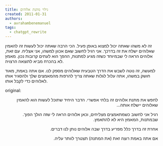 ```yaml
---
title: גילוי מתנת אלוהים
created: 2011-01-31
authors:
  - avrahambenemanuel
tags:
  - chatgpt_rewrite
---
```


 
זה לא משהו שאתה יכול למצוא באופן פעיל. הכי הרבה שאתה יכול לעשות זה להאמין שאלוהים ישלח את זה בדרכך. אני רגיל לחשוב שאם אכוון למשהו, אני אצליח. עם זאת, אלוהים הראה לי שבמיוחד כשזה מגיע למתנות, ההפך הוא לעתים קרובות נכון. מאמץ לא בהכרח מביא לתוצאה הרצויה.

למעשה, זה נוטה לשבש את הדרך הטבעית שאלוהים מספק לנו. אם אתה באמת, מאוד חושק במשהו, אתה עלול לגלות שאתה צריך להרפות מהמאמצים שלך ולהסגיר אותו לאלוהים כדי לקבל אותו.

original:
<div dir="rtl">
לחפש את מתנת אלוהים זה בלתי אפשרי. הדבר היחיד שתוכל לעשות הוא להאמין שאלוהים יישלח אותה...

רגיל אני לחשוב כשמתאמצים מצליחים, וכאן אלוהים הראה לי שזה הולך הפוך. שבמתנות, המאמץ היא לא להתאמץ.

אחרת זה בדרך כלל מפריע בדרך שבה אלוהים נותן לנו דברים.

אם אתה באמת רוצה זאת (את המתנה) תצטרך לוותר עליה.
</div>
